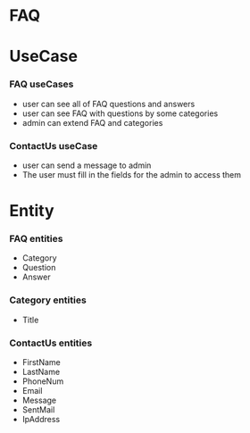 # FAQ

# UseCase
### FAQ useCases

- user can see all of FAQ questions and answers 
- user can see FAQ with questions by some categories
- admin can extend FAQ and categories

### ContactUs useCase

- user can send a message to admin
- The user must fill in the fields for the admin to access them

# Entity
### FAQ entities

- Category
- Question
- Answer

### Category entities

- Title

### ContactUs entities

- FirstName
- LastName
- PhoneNum
- Email
- Message
- SentMail
- IpAddress


